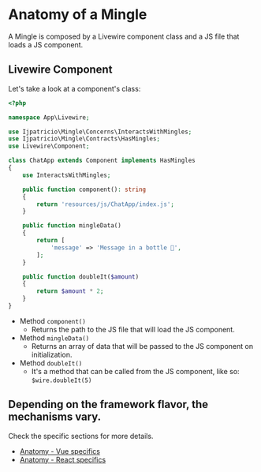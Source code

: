 # Anatomy of a Mingle

A Mingle is composed by a Livewire component class and a JS file that loads a JS component.

## Livewire Component

Let's take a look at a component's class:

```php
<?php

namespace App\Livewire;

use Ijpatricio\Mingle\Concerns\InteractsWithMingles;
use Ijpatricio\Mingle\Contracts\HasMingles;
use Livewire\Component;

class ChatApp extends Component implements HasMingles
{
    use InteractsWithMingles;

    public function component(): string
    {
        return 'resources/js/ChatApp/index.js';
    }

    public function mingleData()
    {
        return [
            'message' => 'Message in a bottle 🍾',
        ];
    }

    public function doubleIt($amount)
    {
        return $amount * 2;
    }
}
```

- Method `component()`
  - Returns the path to the JS file that will load the JS component.
- Method `mingleData()`
  - Returns an array of data that will be passed to the JS component on initialization.
- Method `doubleIt()`
  - It's a method that can be called from the JS component, like so: `$wire.doubleIt(5)`

## Depending on the framework flavor, the mechanisms vary.

Check the specific sections for more details.

- [Anatomy - Vue specifics](./anatomy-vue-specifics) 
- [Anatomy - React specifics](./anatomy-react-specifics) 
